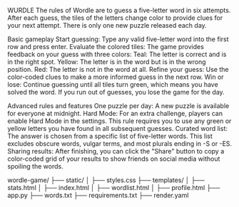 WURDLE
The rules of Wordle are to guess a five-letter word in six attempts. 
After each guess, the tiles of the letters change color to provide clues for your next attempt. 
There is only one new puzzle released each day. 

Basic gameplay
Start guessing: Type any valid five-letter word into the first row and press enter.
Evaluate the colored tiles: The game provides feedback on your guess with three colors:
Teal: The letter is correct and is in the right spot.
Yellow: The letter is in the word but is in the wrong position.
Red: The letter is not in the word at all.
Refine your guess: Use the color-coded clues to make a more informed guess in the next row.
Win or lose: Continue guessing until all tiles turn green, which means you have solved the word. 
If you run out of guesses, you lose the game for the day. 

Advanced rules and features
One puzzle per day: A new puzzle is available for everyone at midnight.
Hard Mode: For an extra challenge, players can enable Hard Mode in the settings. 
This rule requires you to use any green or yellow letters you have found in all subsequent guesses.
Curated word list: The answer is chosen from a specific list of five-letter words. 
This list excludes obscure words, vulgar terms, and most plurals ending in -S or -ES.
Sharing results: After finishing, you can click the "Share" button to copy a color-coded grid 
of your results to show friends on social media without spoiling the words.

wordle-game/
├── static/
│   ├── styles.css
├── templates/
│   ├── stats.html
│   ├── index.html
│   ├── wordlist.html
│   ├── profile.html
├── app.py
├── words.txt
├── requirements.txt
├── render.yaml
